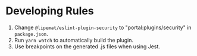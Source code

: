 # Developing Rules

1. Change `@lipemat/eslint-plugin-security` to "portal:plugins/security" in `package.json`.
2. Run `yarn watch` to automatically build the plugin.
3. Use breakpoints on the generated .js files when using Jest.

